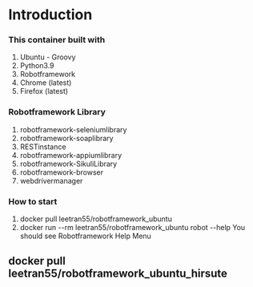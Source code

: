 # Introduction
### This container built with

1. Ubuntu - Groovy
1. Python3.9
1. Robotframework
1. Chrome (latest)
1. Firefox (latest)

### Robotframework Library
1. robotframework-seleniumlibrary
1. robotframework-soaplibrary
1. RESTinstance
1. robotframework-appiumlibrary
1. robotframework-SikuliLibrary
1. robotframework-browser
1. webdrivermanager 

### How to start
1. docker pull leetran55/robotframework_ubuntu
1. docker run --rm leetran55/robotframework_ubuntu robot --help
 You should see Robotframework Help Menu
 
 ## docker pull leetran55/robotframework_ubuntu_hirsute
